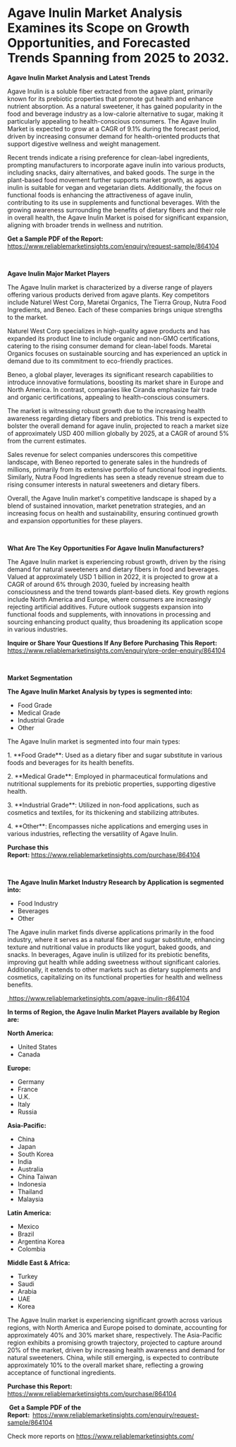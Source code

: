 <p><h1>Agave Inulin Market Analysis Examines its Scope on Growth Opportunities, and Forecasted Trends Spanning from 2025 to 2032.</h1></p><p><strong>Agave Inulin Market Analysis and Latest Trends</strong></p>
<p><p>Agave Inulin is a soluble fiber extracted from the agave plant, primarily known for its prebiotic properties that promote gut health and enhance nutrient absorption. As a natural sweetener, it has gained popularity in the food and beverage industry as a low-calorie alternative to sugar, making it particularly appealing to health-conscious consumers. The Agave Inulin Market is expected to grow at a CAGR of 9.1% during the forecast period, driven by increasing consumer demand for health-oriented products that support digestive wellness and weight management.</p><p>Recent trends indicate a rising preference for clean-label ingredients, prompting manufacturers to incorporate agave inulin into various products, including snacks, dairy alternatives, and baked goods. The surge in the plant-based food movement further supports market growth, as agave inulin is suitable for vegan and vegetarian diets. Additionally, the focus on functional foods is enhancing the attractiveness of agave inulin, contributing to its use in supplements and functional beverages. With the growing awareness surrounding the benefits of dietary fibers and their role in overall health, the Agave Inulin Market is poised for significant expansion, aligning with broader trends in wellness and nutrition.</p></p>
<p><strong>Get a Sample PDF of the Report:&nbsp;</strong> <a href="https://www.reliablemarketinsights.com/enquiry/request-sample/864104?utm_campaign=2246&utm_medium=2&utm_source=Github&utm_content=ia&utm_term=07042025&utm_id=agave-inulin">https://www.reliablemarketinsights.com/enquiry/request-sample/864104</a></p>
<p>&nbsp;</p>
<p><strong>Agave Inulin Major Market Players</strong></p>
<p><p>The Agave Inulin market is characterized by a diverse range of players offering various products derived from agave plants. Key competitors include Naturel West Corp, Maretai Organics, The Tierra Group, Nutra Food Ingredients, and Beneo. Each of these companies brings unique strengths to the market.</p><p>Naturel West Corp specializes in high-quality agave products and has expanded its product line to include organic and non-GMO certifications, catering to the rising consumer demand for clean-label foods. Maretai Organics focuses on sustainable sourcing and has experienced an uptick in demand due to its commitment to eco-friendly practices.</p><p>Beneo, a global player, leverages its significant research capabilities to introduce innovative formulations, boosting its market share in Europe and North America. In contrast, companies like Ciranda emphasize fair trade and organic certifications, appealing to health-conscious consumers.</p><p>The market is witnessing robust growth due to the increasing health awareness regarding dietary fibers and prebiotics. This trend is expected to bolster the overall demand for agave inulin, projected to reach a market size of approximately USD 400 million globally by 2025, at a CAGR of around 5% from the current estimates.</p><p>Sales revenue for select companies underscores this competitive landscape, with Beneo reported to generate sales in the hundreds of millions, primarily from its extensive portfolio of functional food ingredients. Similarly, Nutra Food Ingredients has seen a steady revenue stream due to rising consumer interests in natural sweeteners and dietary fibers.</p><p>Overall, the Agave Inulin market's competitive landscape is shaped by a blend of sustained innovation, market penetration strategies, and an increasing focus on health and sustainability, ensuring continued growth and expansion opportunities for these players.</p></p>
<p>&nbsp;</p>
<p><strong>What Are The Key Opportunities For Agave Inulin Manufacturers?</strong></p>
<p><p>The Agave Inulin market is experiencing robust growth, driven by the rising demand for natural sweeteners and dietary fibers in food and beverages. Valued at approximately USD 1 billion in 2022, it is projected to grow at a CAGR of around 6% through 2030, fueled by increasing health consciousness and the trend towards plant-based diets. Key growth regions include North America and Europe, where consumers are increasingly rejecting artificial additives. Future outlook suggests expansion into functional foods and supplements, with innovations in processing and sourcing enhancing product quality, thus broadening its application scope in various industries.</p></p>
<p><strong>Inquire or Share Your Questions If Any Before Purchasing This Report:</strong> <a href="https://www.reliablemarketinsights.com/enquiry/pre-order-enquiry/864104?utm_campaign=2246&utm_medium=2&utm_source=Github&utm_content=ia&utm_term=07042025&utm_id=agave-inulin">https://www.reliablemarketinsights.com/enquiry/pre-order-enquiry/864104</a></p>
<p>&nbsp;</p>
<p><strong>Market Segmentation</strong></p>
<p><strong>The Agave Inulin Market Analysis by types is segmented into:</strong></p>
<p><ul><li>Food Grade</li><li>Medical Grade</li><li>Industrial Grade</li><li>Other</li></ul></p>
<p><p>The Agave Inulin market is segmented into four main types: </p><p>1. **Food Grade**: Used as a dietary fiber and sugar substitute in various foods and beverages for its health benefits.</p><p>2. **Medical Grade**: Employed in pharmaceutical formulations and nutritional supplements for its prebiotic properties, supporting digestive health.</p><p>3. **Industrial Grade**: Utilized in non-food applications, such as cosmetics and textiles, for its thickening and stabilizing attributes.</p><p>4. **Other**: Encompasses niche applications and emerging uses in various industries, reflecting the versatility of Agave Inulin.</p></p>
<p><strong>Purchase this Report:&nbsp;</strong><a href="https://www.reliablemarketinsights.com/purchase/864104?utm_campaign=2246&utm_medium=2&utm_source=Github&utm_content=ia&utm_term=07042025&utm_id=agave-inulin">https://www.reliablemarketinsights.com/purchase/864104</a></p>
<p>&nbsp;</p>
<p><strong>The Agave Inulin Market Industry Research by Application is segmented into:</strong></p>
<p><ul><li>Food Industry</li><li>Beverages</li><li>Other</li></ul></p>
<p><p>The Agave inulin market finds diverse applications primarily in the food industry, where it serves as a natural fiber and sugar substitute, enhancing texture and nutritional value in products like yogurt, baked goods, and snacks. In beverages, Agave inulin is utilized for its prebiotic benefits, improving gut health while adding sweetness without significant calories. Additionally, it extends to other markets such as dietary supplements and cosmetics, capitalizing on its functional properties for health and wellness benefits.</p></p>
<p><a href="https://www.reliablemarketinsights.com/agave-inulin-r864104?utm_campaign=2246&utm_medium=2&utm_source=Github&utm_content=ia&utm_term=07042025&utm_id=agave-inulin">&nbsp;https://www.reliablemarketinsights.com/agave-inulin-r864104</a></p>
<p><strong>In terms of Region, the Agave Inulin Market Players available by Region are:</strong></p>
<p>
    <p> <strong> North America: </strong>
        <ul>
            <li>United States</li>
            <li>Canada</li>
        </ul>
        </p> 
    <p> <strong> Europe: </strong>
        <ul>
            <li>Germany</li>
            <li>France</li>
            <li>U.K.</li>
            <li>Italy</li>
            <li>Russia</li>
        </ul>
        </p> 
    <p> <strong> Asia-Pacific: </strong>
        <ul>
            <li>China</li>
            <li>Japan</li>
            <li>South Korea</li>
            <li>India</li>
            <li>Australia</li>
            <li>China Taiwan</li>
            <li>Indonesia</li>
            <li>Thailand</li>
            <li>Malaysia</li>
        </ul>
        </p> 
    <p> <strong> Latin America: </strong>
        <ul>
            <li>Mexico</li>
            <li>Brazil</li>
            <li>Argentina Korea</li>
            <li>Colombia</li>
        </ul>
        </p> 
    <p> <strong> Middle East & Africa: </strong>
        <ul>
            <li>Turkey</li>
            <li>Saudi</li>
            <li>Arabia</li>
            <li>UAE</li>
            <li>Korea</li>
        </ul>
    </p>
    </p>
<p><p>The Agave Inulin market is experiencing significant growth across various regions, with North America and Europe poised to dominate, accounting for approximately 40% and 30% market share, respectively. The Asia-Pacific region exhibits a promising growth trajectory, projected to capture around 20% of the market, driven by increasing health awareness and demand for natural sweeteners. China, while still emerging, is expected to contribute approximately 10% to the overall market share, reflecting a growing acceptance of functional ingredients.</p></p>
<p><strong>Purchase this Report: </strong><a href="https://www.reliablemarketinsights.com/purchase/864104?utm_campaign=2246&utm_medium=2&utm_source=Github&utm_content=ia&utm_term=07042025&utm_id=agave-inulin">https://www.reliablemarketinsights.com/purchase/864104</a></p>
<p>&nbsp;<strong>Get a Sample PDF of the Report:&nbsp;&nbsp;</strong><a href="https://www.reliablemarketinsights.com/enquiry/request-sample/864104?utm_campaign=2246&utm_medium=2&utm_source=Github&utm_content=ia&utm_term=07042025&utm_id=agave-inulin">https://www.reliablemarketinsights.com/enquiry/request-sample/864104</a></p>
<p><strong></strong></p>
<p>Check more reports on <a href="https://www.reliablemarketinsights.com/?utm_campaign=2246&utm_medium=2&utm_source=Github&utm_content=ia&utm_term=07042025&utm_id=agave-inulin">https://www.reliablemarketinsights.com/</a></p>